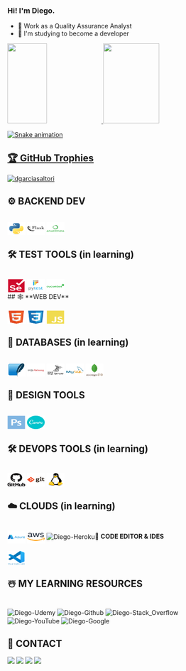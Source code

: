### Hi! I'm Diego.

- 🔭 Work as a Quality Assurance Analyst
- 🌱 I'm studying to become a developer
 <div>
  <a href="https://github.com/dgarciasaltori">
  <img height="180em" width="42%" src="https://github-readme-stats.vercel.app/api?username=dgarciasaltori&show_icons=true&theme=dark&include_all_commits=true&count_private=true"/>
  <img height="180em" width="50%" src="https://github-readme-stats.vercel.app/api/top-langs/?username=dgarciasaltori&layout=compact&langs_count=16&theme=dark"/>

  ![Snake animation](https://github.com/dgarciasaltori/dgarciasaltori/blob/output/github-contribution-grid-snake.svg)
</div>
 
  ##
## 🏆 GitHub Trophies
<p align="left"> <a href="https://github.com/ryo-ma/github-profile-trophy"><img src="https://github-profile-trophy.vercel.app/?username=dgarciasaltori" alt="dgarciasaltori" /></a> </p>


## ⚙️ **BACKEND DEV**
<div style="display: inline_block"><br>
  <img align="center" alt="Diego-Python" height="30" width="40" src="https://raw.githubusercontent.com/devicons/devicon/master/icons/python/python-original.svg">
  <img align="center" alt="Diego-Flask" height="30" width="40" src="https://github.com/devicons/devicon/blob/master/icons/flask/flask-original-wordmark.svg">
  <img align="center" alt="Diego-Anaconda" height="30" width="40" src="https://github.com/devicons/devicon/blob/master/icons/anaconda/anaconda-original-wordmark.svg">
 </div>

## 🛠️ **TEST TOOLS** (in learning)
<div style="display: inline_block"><br>
  <img align="center" alt="Diego-Selenium" height="30" width="40" src="https://github.com/devicons/devicon/blob/master/icons/selenium/selenium-original.svg">
  <img align="center" alt="Diego-Pytest" height="30" width="40" src="https://github.com/devicons/devicon/blob/master/icons/pytest/pytest-original-wordmark.svg">
  <img align="center" alt="Diego-Cucumber" height="30" width="40" src="https://github.com/devicons/devicon/blob/master/icons/cucumber/cucumber-plain-wordmark.svg">
</div>
## 🕸️ **WEB DEV**
<div style="display: inline_block"><br>
  <img align="center" alt="Diego-HTML" height="30" width="40" src="https://raw.githubusercontent.com/devicons/devicon/master/icons/html5/html5-original.svg">
  <img align="center" alt="Diego-CSS" height="30" width="40" src="https://raw.githubusercontent.com/devicons/devicon/master/icons/css3/css3-original.svg">
  <img align="center" alt="Diego-Js" height="30" width="40" src="https://raw.githubusercontent.com/devicons/devicon/master/icons/javascript/javascript-plain.svg">
</div>

## 📅 **DATABASES** (in learning)
<div style="display: inline_block"><br>
  <img align="center" alt="Diego-SQLite3" height="30" width="40" src="https://github.com/devicons/devicon/blob/master/icons/sqlite/sqlite-original.svg">
  <img align="center" alt="Diego-SQLAlchemy" height="30" width="40" src="https://github.com/devicons/devicon/blob/master/icons/sqlalchemy/sqlalchemy-original-wordmark.svg">
  <img align="center" alt="Diego-MicrosoftSQL" height="30" width="40" src="https://github.com/devicons/devicon/blob/master/icons/microsoftsqlserver/microsoftsqlserver-plain-wordmark.svg">
  <img align="center" alt="Diego-MySQL" height="30" width="40" src="https://github.com/devicons/devicon/blob/master/icons/mysql/mysql-original-wordmark.svg">
  <img align="center" alt="Diego-Mongodb" height="30" width="40" src="https://github.com/devicons/devicon/blob/master/icons/mongodb/mongodb-original-wordmark.svg">
</div>

## 🍧 **DESIGN TOOLS**
<div style="display: inline_block"><br>
  <img align="center" alt="Diego-Photoshop" height="30" width="40" src="https://github.com/devicons/devicon/blob/master/icons/photoshop/photoshop-plain.svg">
  <img align="center" alt="Diego-Canva" height="30" width="40" src="https://github.com/devicons/devicon/blob/master/icons/canva/canva-original.svg">
</div>

## 🛠️ **DEVOPS TOOLS** (in learning)
<div style="display: inline_block"><br>
  <img align="center" alt="Diego-Github" height="30" width="40" src="https://github.com/devicons/devicon/blob/master/icons/github/github-original-wordmark.svg">
  <img align="center" alt="Diego-Git" height="30" width="40" src="https://github.com/devicons/devicon/blob/master/icons/git/git-original-wordmark.svg">
  <img align="center" alt="Diego-Linux" height="30" width="40" src="https://github.com/devicons/devicon/blob/master/icons/linux/linux-original.svg">
</div>

## ☁️ **CLOUDS** (in learning)
<div style="display: inline_block"><br>
  <img align="center" alt="Diego-Azure" height="30" width="40" src="https://github.com/devicons/devicon/blob/master/icons/azure/azure-original-wordmark.svg">
  <img align="center" alt="Diego-AWS" height="30" width="40" src="https://github.com/devicons/devicon/blob/master/icons/amazonwebservices/amazonwebservices-original-wordmark.svg">
  <img align="center" alt="Diego-Heroku" height="30" width="40" src="https://github.com/devicons/devicon/blob/master/icons/heroku/heroku-original-wordmark.svg>
</div>

## 📄 **CODE EDITOR & IDES**
<div style="display: inline_block"><br>
  <img align="center" alt="Diego-VSCode" height="30" width="40" src="https://github.com/devicons/devicon/blob/master/icons/vscode/vscode-original-wordmark.svg">
</div>

## ☃️ **MY LEARNING RESOURCES**
<div style="display: inline_block"><br>
  <img align="center" alt="Diego-Udemy" height="30" width="40" src="https://img.shields.io/badge/Udemy-A435F0?style=for-the-badge&logo=Udemy&logoColor=white">
  <img align="center" alt="Diego-Github" height="30" width="40" src="https://img.shields.io/badge/GitHub-100000?style=for-the-badge&logo=github&logoColor=white">
  <img align="center" alt="Diego-Stack_Overflow" height="30" width="40" src="https://img.shields.io/badge/-Stackoverflow-FE7A16?style=for-the-badge&logo=stack-overflow&logoColor=white">
  <img align="center" alt="Diego-YouTube" height="30" width="40" src="https://img.shields.io/badge/Medium-12100E?style=for-the-badge&logo=medium&logoColor=white">
  <img align="center" alt="Diego-Google" height="30" width="40" src="https://img.shields.io/badge/google-4285F4?style=for-the-badge&logo=google&logoColor=white">
</div>

## 📱 **CONTACT**

<div> 
  <a href="https://www.linkedin.com/in/dgarciasaltori" target="_blank"><img src="https://img.shields.io/badge/-LinkedIn-%230077B5?style=for-the-badge&logo=linkedin&logoColor=white" target="_blank"></a> 
  <a href="https://www.youtube.com/@diego.saltori" target="_blank"><img src="https://img.shields.io/badge/YouTube-FF0000?style=for-the-badge&logo=youtube&logoColor=white" target="_blank"></a>
  <a href="https://instagram.com/diego.saltori" target="_blank"><img src="https://img.shields.io/badge/-Instagram-%23E4405F?style=for-the-badge&logo=instagram&logoColor=white" target="_blank"></a>
  <a href = "dgarcia.saltori@me.com"><img src="https://img.shields.io/badge/-Gmail-%23333?style=for-the-badge&logo=gmail&logoColor=white" target="_blank"></a>  
</div>